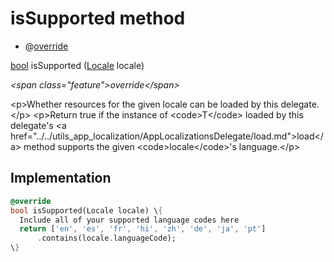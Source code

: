


# isSupported method







- @[override](https:api.flutter.dev/flutter/dart-core/override-constant.html)

[bool](https:api.flutter.dev/flutter/dart-core/bool-class.html) isSupported
([Locale](https:api.flutter.dev/flutter/dart-ui/Locale-class.html) locale)

_\<span class="feature"\>override\</span\>_



\<p\>Whether resources for the given locale can be loaded by this delegate.\</p\>
\<p\>Return true if the instance of \<code\>T\</code\> loaded by this delegate's \<a href="../../utils_app_localization/AppLocalizationsDelegate/load.md"\>load\</a\>
method supports the given \<code\>locale\</code\>'s language.\</p\>



## Implementation

```dart
@override
bool isSupported(Locale locale) \{
  Include all of your supported language codes here
  return ['en', 'es', 'fr', 'hi', 'zh', 'de', 'ja', 'pt']
      .contains(locale.languageCode);
\}
```







